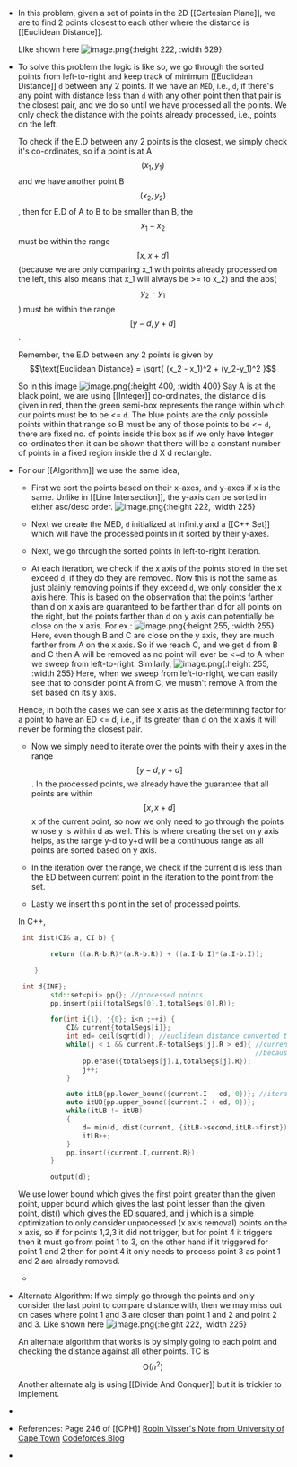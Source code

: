 - In this problem, given a set of points in the 2D [[Cartesian Plane]], we are to find 2 points closest to each other where the distance is [[Euclidean Distance]]. 
  
  LIke shown here
  ![image.png](../assets/image_1686379346764_0.png){:height 222, :width 629}
- To solve this problem the logic is like so, we go through the sorted points from left-to-right and keep track of minimum [[Euclidean Distance]] ``d`` between any 2 points. 
  If we have an ``MED``, i.e., ``d``, if there's any point with distance less than ``d`` with any other point then that pair is the closest pair, and we do so until we have processed all the points. We only check the distance with the points already processed, i.e., points on the left.
  
  To check if the E.D between any 2 points is the closest, we simply check it's co-ordinates, so if a point is at A $$(x_1, y_1)$$ and we have another point B $$(x_2, y_2)$$ , then for E.D of A to B to be smaller than B, the $$x_1 - x_2 $$ must be within the range $$[x, x+d]$$ (because we are only comparing 
   x_1 with points already processed on the left, this also means that x_1 will always be >= to x_2) and the abs($$y_2 - y_1 $$) must be within the range $$[y-d, y+d]$$.
  
  Remember, the E.D between any 2 points is given by $$\text{Euclidean Distance} = \sqrt{ (x_2 - x_1)^2 + (y_2-y_1)^2 }$$
  
  So in this image
  ![image.png](../assets/image_1686381685021_0.png){:height 400, :width 400}
  Say A is at the black point, we are using [[Integer]] co-ordinates, the distance d is given in red, then the green semi-box represents the range within which our points must be to be <= ``d``. The blue points are the only possible points within that range so B must be any of those points to be <= ``d``, there are fixed no. of points inside this box as if we only have Integer co-ordinates then it can be shown that there will be a constant number of points in a fixed region inside the d X d rectangle.
- For our [[Algorithm]] we use the same idea,
  
  * First we sort the points based on their x-axes, and y-axes if x is the same. Unlike in [[Line Intersection]], the y-axis can be sorted in either asc/desc order.
  ![image.png](../assets/image_1686380077516_0.png){:height 222, :width 225} 
  
  * Next we create the MED, ``d`` initialized at Infinity and a [[C++ Set]] which will have the processed points in it sorted by their y-axes.
  
  * Next, we go through the sorted points in left-to-right iteration. 
  
  * At each iteration, we check if the x axis of the points stored in the set exceed ``d``, if they do they are removed. 
  Now this is not the same as just plainly removing points if they exceed ``d``, we only consider the x axis here. This is based on the observation that the points farther than d on x axis are guaranteed to be farther than d for all points on the right, but the points farther than d on y axis can potentially be close on the x axis.
  For ex.: 
  ![image.png](../assets/image_1686388114869_0.png){:height 255, :width 255} 
  Here, even though B and C are close on the y axis, they are much farther from A on the x axis. So if we reach C, and we get d from B and C then A will be removed as no point will ever be <=d to A when we sweep from left-to-right.
  Similarly,
  ![image.png](../assets/image_1686388251857_0.png){:height 255, :width 255}
  Here, when we sweep from left-to-right, we can easily see that to consider point A from C, we mustn't remove A from the set based on its y axis.
  
  Hence, in both the cases we can see x axis as the determining factor for a point to have an ED <= d, i.e., if its greater than d on the x axis it will never be forming the closest pair. 
   
  
  * Now we simply need to iterate over the points with their y axes in the range $$[y-d, y+d]$$. In the processed points, we already have the guarantee that all points are within $$[x,x+d]$$x of the current point, so now we only need to go through the points whose y is within d as well. This is where creating the set on y axis helps, as the range y-d to y+d will be a continuous range as all points are sorted based on y axis.
  
  * In the iteration over the range, we check if the current d is less than the ED between current point in the iteration to the point from the set.
  
  * Lastly we insert this point in the set of processed points.
  
  In C++,
  ```cpp
   int dist(CI& a, CI b) {
  
          return ((a.R-b.R)*(a.R-b.R)) + ((a.I-b.I)*(a.I-b.I));
  
      }
  
   int d{INF};
          std::set<pii> pp{}; //processed points
          pp.insert(pii(totalSegs[0].I,totalSegs[0].R));
  
          for(int i{1}, j{0}; i<n ;++i) {
              CI& current{totalSegs[i]};
              int ed= ceil(sqrt(d)); //euclidean distance converted to int
              while(j < i && current.R-totalSegs[j].R > ed){ //current.R or x axis will be always greater or equal to the points before
                                                             //because of how we sorted totalSegs
                  pp.erase({totalSegs[j].I,totalSegs[j].R});
                  j++;
              }
  
              auto itLB{pp.lower_bound({current.I - ed, 0})}; //iterator lower bound
              auto itUB{pp.upper_bound({current.I + ed, 0})};
              while(itLB != itUB)
              {
                  d= min(d, dist(current, {itLB->second,itLB->first}));
                  itLB++;
              }
              pp.insert({current.I,current.R});
          }
  
          output(d);
  
  ```
  We use lower bound which gives the first point greater than the given point, upper bound which gives the last point lesser than the given point, dist() which gives the ED squared,  and j which is a simple optimization to only consider unprocessed (x axis removal) points on the x axis, so if for points 1,2,3 it did not trigger, but for point 4 it triggers then it must go from point 1 to 3, on the other hand if it triggered for point 1 and 2 then for point 4 it only needs to process point 3 as point 1 and 2 are already removed.  
  
  
  
  *
- Alternate Algorithm: If we simply go through the points and only consider the last point to compare distance with, then we may miss out on cases where point 1 and 3 are closer than point 1 and 2 and point 2 and 3. Like shown here
  ![image.png](../assets/image_1686380077516_0.png){:height 222, :width 225}
  
  An alternate algorithm that works is by simply going to each point and checking the distance against all other points. TC is $$\text{O}\lparen n^2 \rparen$$
  
  Another alternate alg is using [[Divide And Conquer]] but it is trickier to implement.
-
- References: Page 246 of [[CPH]]
  [Robin Visser's Note from University of Cape Town](https://saco-evaluator.org.za/presentations/2015%20Camp%203/Line%20Sweep%20Algorithms%20(Robin%20Visser).pdf)
  [Codeforces Blog](https://codeforces.com/blog/entry/58747)
-